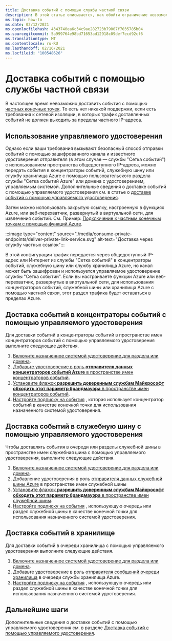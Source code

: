 ```yaml
---
title: Доставка событий с помощью службы частной связи
description: В этой статье описывается, как обойти ограничение невозможности доставки событий с помощью службы Private Link.
ms.topic: how-to
ms.date: 02/12/2021
ms.openlocfilehash: 4343740ea6c34c9ae282723b79007f7035785b04
ms.sourcegitcommit: 5a999764e98bd71653ad12918c09def7ecd92cf6
ms.translationtype: MT
ms.contentlocale: ru-RU
ms.lasthandoff: 02/16/2021
ms.locfileid: "100548626"
---
```

# <a name="deliver-events-using-private-link-service"></a>Доставка событий с помощью службы частной связи
В настоящее время невозможно доставить события с помощью [частных конечных точек](../private-link/private-endpoint-overview.md). То есть нет никакой поддержки, если есть требования к сетевой изоляции, в которых трафик доставленных событий не должен выходить за пределы частного IP-адреса. 

## <a name="use-managed-identity"></a>Использование управляемого удостоверения
Однако если ваши требования вызывают безопасный способ отправки событий с помощью зашифрованного канала и известного удостоверения отправителя (в этом случае — службы "Сетка событий") с использованием пространства общедоступного IP-адреса, можно передать события в концентраторы событий, служебную шину или службу хранилища Azure с помощью пользовательского раздела службы "Сетка событий Azure" или домена с удостоверением, управляемым системой. Дополнительные сведения о доставке событий с помощью управляемого удостоверения см. в статье о [доставке событий с помощью управляемого удостоверения](managed-service-identity.md). 

Затем можно использовать закрытую ссылку, настроенную в функциях Azure, или веб-перехватчик, развернутый в виртуальной сети, для извлечения событий. См. Пример: [Подключение к частным конечным точкам с помощью функций Azure](/samples/azure-samples/azure-functions-private-endpoints/connect-to-private-endpoints-with-azure-functions/).


:::image type="content" source="./media/consume-private-endpoints/deliver-private-link-service.svg" alt-text="Доставка через службу частных ссылок":::


В этой конфигурации трафик передается через общедоступный IP-адрес или Интернет из службы "Сетка событий" в концентраторы событий, служебную шину или службу хранилища Azure, но канал может быть зашифрован и используется управляемое удостоверение службы "Сетка событий". Если вы настраиваете функции Azure или веб-перехватчик, развернутые в виртуальной сети, для использования концентраторов событий, служебной шины или хранилища Azure с помощью частной связи, этот раздел трафика будет оставаться в пределах Azure.

## <a name="deliver-events-to-event-hubs-using-managed-identity"></a>Доставка событий в концентраторы событий с помощью управляемого удостоверения
Для доставки событий в концентраторы событий в пространстве имен концентраторов событий с помощью управляемого удостоверения выполните следующие действия.

1. [Включите назначенное системой удостоверение для раздела или домена](managed-service-identity.md#create-a-custom-topic-or-domain-with-an-identity). 
1. [Добавьте удостоверение в роль **отправителя данных концентраторов событий Azure** в пространстве имен концентраторов событий](../event-hubs/authenticate-managed-identity.md#to-assign-azure-roles-using-the-azure-portal).
1. [Установите флажок **разрешить доверенным службам Майкрософт обходить этот параметр брандмауэра** в пространстве имен концентраторов событий](../event-hubs/event-hubs-service-endpoints.md#trusted-microsoft-services). 
1. [Настройте подписку на события](managed-service-identity.md#create-event-subscriptions-that-use-an-identity) , которая использует концентратор событий в качестве конечной точки для использования назначенного системой удостоверения.

## <a name="deliver-events-to-service-bus-using-managed-identity"></a>Доставка событий в служебную шину с помощью управляемого удостоверения
Чтобы доставлять события в очереди или разделы служебной шины в пространстве имен служебная шина с помощью управляемого удостоверения, выполните следующие действия.

1. [Включите назначенное системой удостоверение для раздела или домена](managed-service-identity.md#create-a-custom-topic-or-domain-with-an-identity). 
1. Добавление удостоверения в роль [отправителя данных служебной шины Azure](/service-bus-messaging/service-bus-managed-service-identity.md#azure-built-in-roles-for-azure-service-bus) в пространстве имен служебной шины
1. [Установите флажок **разрешить доверенным службам Майкрософт обходить этот параметр брандмауэра** в пространстве имен служебной шины](../service-bus-messaging/service-bus-service-endpoints.md#trusted-microsoft-services). 
1. [Настройте подписку на события](managed-service-identity.md#create-event-subscriptions-that-use-an-identity) , использующую очередь или раздел служебной шины в качестве конечной точки для использования назначенного системой удостоверения.

## <a name="deliver-events-to-storage"></a>Доставка событий в хранилище 
Для доставки событий в очереди хранилища с помощью управляемого удостоверения выполните следующие действия.

1. [Включите назначенное системой удостоверение для раздела или домена](managed-service-identity.md#create-a-custom-topic-or-domain-with-an-identity).
1. Добавьте удостоверение в роль [отправителя сообщений очереди хранилища](../storage/common/storage-auth-aad-rbac-portal.md) в очереди службы хранилища Azure.
1. [Настройте подписку на события](managed-service-identity.md#create-event-subscriptions-that-use-an-identity) , использующую очередь или раздел служебной шины в качестве конечной точки для использования назначенного системой удостоверения.


## <a name="next-steps"></a>Дальнейшие шаги
Дополнительные сведения о доставке событий с помощью управляемого удостоверения см. в разделе [Доставка событий с помощью управляемого удостоверения](managed-service-identity.md). 
